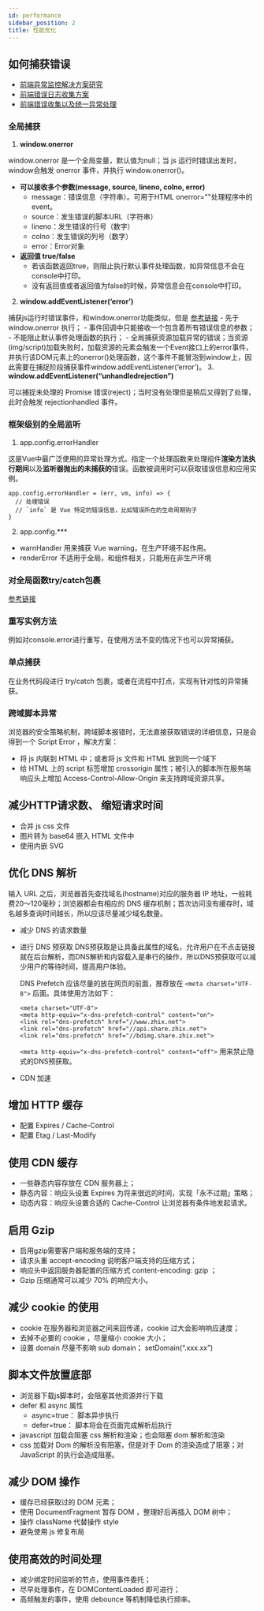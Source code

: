 ```yaml
---
id: performance
sidebar_position: 2
title: 性能优化
---
```


## 如何捕获错误
- [前端异常监控解决方案研究](https://cdc.tencent.com/2018/09/13/frontend-exception-monitor-research/)
- [前端错误日志收集方案](https://juejin.cn/post/6844903700272513031)
- [前端错误收集以及统一异常处理](https://juejin.cn/post/6844903709323837454)
### 全局捕获
1. **window.onerror**

  window.onerror 是一个全局变量，默认值为null；当 js 运行时错误出发时，window会触发 onerror 事件，并执行 window.onerror()。
  - **可以接收多个参数(message, source, lineno, colno, error)**
    - message：错误信息（字符串）。可用于HTML onerror=""处理程序中的event。
    - source：发生错误的脚本URL（字符串）
    - lineno：发生错误的行号（数字）
    - colno：发生错误的列号（数字）
    - error：Error对象
  - **返回值 true/false**
    - 若该函数返回true，则阻止执行默认事件处理函数，如异常信息不会在console中打印。
    - 没有返回值或者返回值为false的时候，异常信息会在console中打印。
2. **window.addEventListener(‘error’)** 

  捕获js运行时错误事件，和window.onerror功能类似，但是 [参考链接](https://segmentfault.com/a/1190000023259434)
    - 先于 window.onerror 执行；
    - 事件回调中只能接收一个包含着所有错误信息的参数；
    - 不能阻止默认事件处理函数的执行；
    - 全局捕获资源加载异常的错误；当资源(img/script)加载失败时，加载资源的元素会触发一个Event接口上的error事件，并执行该DOM元素上的onerror()处理函数，这个事件不能冒泡到window上，因此需要在捕捉阶段捕获事件window.addEventListener(‘error’)。
3. **window.addEventListener(“unhandledrejection”)**

  可以捕捉未处理的 Promise 错误(reject)；当时没有处理但是稍后又得到了处理，此时会触发 rejectionhandled 事件。

### 框架级别的全局监听
1. app.config.errorHandler

  这是Vue中最广泛使用的异常处理方式。指定一个处理函数来处理组件**渲染方法执行期间**以及**监听器抛出的未捕获的**错误。函数被调用时可以获取错误信息和应用实例。
  ```
  app.config.errorHandler = (err, vm, info) => {
    // 处理错误
    // `info` 是 Vue 特定的错误信息，比如错误所在的生命周期钩子
  }
  ```
2. app.config.***
  - warnHandler 用来捕获 Vue warning，在生产环境不起作用。
  - renderError 不适用于全局，和组件相关，只能用在非生产环境

### 对全局函数try/catch包裹
[参考链接](https://blog.csdn.net/github_38823514/article/details/74178347)

### 重写实例方法
  例如对console.error进行重写，在使用方法不变的情况下也可以异常捕获。

### 单点捕获
  在业务代码段进行 try/catch 包裹，或者在流程中打点，实现有针对性的异常捕获。

### 跨域脚本异常
  浏览器的安全策略机制，跨域脚本报错时，无法直接获取错误的详细信息，只是会得到一个 Script Error ，解决方案：
  - 将 js 内联到 HTML 中；或者将 js 文件和 HTML 放到同一个域下
  - 给 HTML 上的 script 标签增加 crossorigin 属性；被引入的脚本所在服务端响应头上增加 Access-Control-Allow-Origin 来支持跨域资源共享。

## 减少HTTP请求数、 缩短请求时间
- 合并 js css 文件
- 图片转为 base64 嵌入 HTML 文件中
- 使用内嵌 SVG

## 优化 DNS 解析
输入 URL 之后，浏览器首先查找域名(hostname)对应的服务器 IP 地址，一般耗费20～120毫秒；浏览器都会有相应的 DNS 缓存机制；首次访问没有缓存时，域名越多查询时间越长，所以应该尽量减少域名数量。
- 减少 DNS 的请求数量
- 进行 DNS 预获取
  DNS预获取是让具备此属性的域名，允许用户在不点击链接就在后台解析，而DNS解析和内容载入是串行的操作，所以DNS预获取可以减少用户的等待时间，提高用户体验。

  DNS Prefetch 应该尽量的放在网页的前面，推荐放在 `<meta charset="UTF-8">` 后面。具体使用方法如下：
  ```
  <meta charset="UTF-8">
  <meta http-equiv="x-dns-prefetch-control" content="on">
  <link rel="dns-prefetch" href="//www.zhix.net">
  <link rel="dns-prefetch" href="//api.share.zhix.net">
  <link rel="dns-prefetch" href="//bdimg.share.zhix.net">
  ```

  `<meta http-equiv="x-dns-prefetch-control" content="off">` 用来禁止隐式的DNS预获取。
- CDN 加速

## 增加 HTTP 缓存
- 配置 Expires / Cache-Control 
- 配置 Etag / Last-Modify

## 使用 CDN 缓存
- 一些静态内容存放在 CDN 服务器上；
- 静态内容：响应头设置 Expires 为将来很远的时间，实现「永不过期」策略；
- 动态内容：响应头设置合适的 Cache-Control 让浏览器有条件地发起请求。

## 启用 Gzip 
- 启用gzip需要客户端和服务端的支持；
- 请求头重 accept-encoding 说明客户端支持的压缩方式；
- 响应头中返回服务器配置的压缩方式 content-encoding: gzip ；
- Gzip 压缩通常可以减少 70% 的响应大小。

## 减少 cookie 的使用
- cookie 在服务器和浏览器之间来回传递，cookie 过大会影响响应速度；
- 去掉不必要的 cookie ，尽量缩小 cookie 大小；
- 设置 domain 尽量不影响 sub domain； setDomain(“.xxx.xx”)

## 脚本文件放置底部
- 浏览器下载js脚本时，会阻塞其他资源并行下载
- defer 和 async 属性
  - async=true： 脚本异步执行
  - defer=true： 脚本将会在页面完成解析后执行
- javascript 加载会阻塞 css 解析和渲染；也会阻塞 dom 解析和渲染
- css 加载对 Dom 的解析没有阻塞，但是对于 Dom 的渲染造成了阻塞；对 JavaScript 的执行会造成阻塞。

## 减少 DOM 操作
- 缓存已经获取过的 DOM 元素；
- 使用 DocumentFragment 暂存 DOM ，整理好后再插入 DOM 树中；
- 操作 className 代替操作 style
- 避免使用 js 修复布局

## 使用高效的时间处理
- 减少绑定时间监听的节点，使用事件委托；
- 尽早处理事件，在 DOMContentLoaded 即可进行；
- 高频触发的事件，使用 debounce 等机制降低执行频率。
